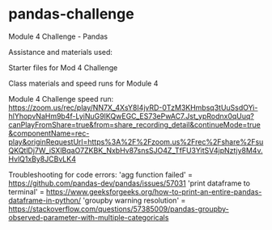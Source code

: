 # pandas-challenge
Module 4 Challenge - Pandas

Assistance and materials used:

Starter files for Mod 4 Challenge

Class materials and speed runs for Module 4

Module 4 Challenge speed run: 
https://zoom.us/rec/play/NN7X_4XsY8I4jvRD-0TzM3KHmbsq3tUuSsdOYi-hlYhopvNaHm9b4f-LyiNuG9IKQwEGC_ES73ePwAC7.Jst_ypRodnx0qUuq?canPlayFromShare=true&from=share_recording_detail&continueMode=true&componentName=rec-play&originRequestUrl=https%3A%2F%2Fzoom.us%2Frec%2Fshare%2FsuQKQtlDj7W_iSXlBqaO7ZKBK_NxbHv87snsSJO4Z_TfFU3YitSV4jpNztjy8M4v.HvlQ1xBy8JCBvLK4

Troubleshooting for code errors:
'agg function failed' = https://github.com/pandas-dev/pandas/issues/57031
'print dataframe to terminal' = https://www.geeksforgeeks.org/how-to-print-an-entire-pandas-dataframe-in-python/
'groupby warning resolution' = https://stackoverflow.com/questions/57385009/pandas-groupby-observed-parameter-with-multiple-categoricals
